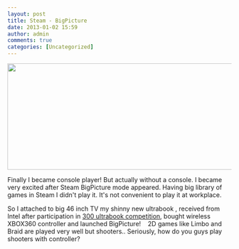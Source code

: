 ```yaml
---
layout: post
title: Steam - BigPicture
date: 2013-01-02 15:59
author: admin
comments: true
categories: [Uncategorized]
---
```

<a href="/blog/images/uploads/2013/01/BigPicture1.jpg"><img class="alignnone size-full wp-image-384" title="BigPicture" src="/blog/images/uploads/2013/01/BigPicture1.jpg" alt="" width="700" height="239" /></a>

Finally I became console player! But actually without a console. I became very excited after Steam BigPicture mode appeared. Having big library of games in Steam I didn't play it. It's not convenient to play it at workplace.

So I attached to big 46 inch TV my shinny new ultrabook , received from Intel after participation in <a href="http://www.codeproject.com/script/Awards/competition.aspx?cid=598">300 ultrabook competition</a>, bought wireless XBOX360 controller and launched BigPicture!    2D games like Limbo and Braid are played very well but shooters.. Seriously, how do you guys play shooters with controller?
